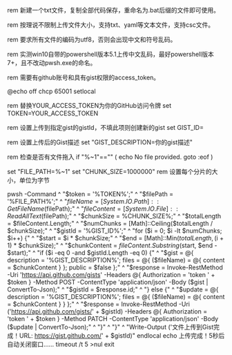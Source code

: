 rem 新建一个txt文件，复制全部代码保存，重命名为.bat后缀的文件即可使用。

rem 按理说不限制上传文件大小，支持txt、yaml等文本文件，支持csc文件。

rem 要求所有文件的编码为utf8，否则会出现中文和符号乱码。

rem 实测win10自带的powershell版本5.1上传中文乱码，最好powershell版本7+，且不改动pwsh.exe的命名。

rem 需要有github账号和具有gist权限的access_token。

@echo off
chcp 65001
setlocal

rem 替换YOUR_ACCESS_TOKEN为你的GitHub访问令牌
set TOKEN=YOUR_ACCESS_TOKEN

rem 设置上传到指定gist的gistId，不填此项则创建新的gist
set GIST_ID=

rem 设置上传后的Gist描述
set "GIST_DESCRIPTION=你的gist描述"

rem 检查是否有文件拖入
if "%~1"=="" (
    echo No file provided.
    goto :eof
)

set "FILE_PATH=%~1"
set "CHUNK_SIZE=1000000"  rem 设置每个分片的大小，单位为字节

pwsh -Command ^
    "$token = '%TOKEN%';" ^
    "$filePath = '%FILE_PATH%';" ^
    "$fileName = [System.IO.Path]::GetFileName($filePath);" ^
    "$fileContent = [System.IO.File]::ReadAllText($filePath);" ^
    "$chunkSize = %CHUNK_SIZE%;" ^
    "$totalLength = $fileContent.Length;" ^
    "$numChunks = [Math]::Ceiling($totalLength / $chunkSize);" ^
    "$gistId = '%GIST_ID%';" ^
    "for ($i = 0; $i -lt $numChunks; $i++) {" ^
        "$start = $i * $chunkSize;" ^
        "$end = [Math]::Min($totalLength, ($i + 1) * $chunkSize);" ^
        "$chunkContent = $fileContent.Substring($start, $end - $start);" ^
        "if ($i -eq 0 -and $gistId.Length -eq 0) {" ^
            "$gist = @{ description = '%GIST_DESCRIPTION%'; files = @{ ($fileName) = @{ content = $chunkContent } }; public = $false };" ^
            "$response = Invoke-RestMethod -Uri 'https://api.github.com/gists' -Headers @{ Authorization = 'token ' + $token } -Method POST -ContentType 'application/json' -Body ($gist | ConvertTo-Json);" ^
            "$gistId = $response.id;" ^
        "} else {" ^
            "$update = @{ description = '%GIST_DESCRIPTION%'; files = @{ ($fileName) = @{ content = $chunkContent } } };" ^
            "$response = Invoke-RestMethod -Uri ('https://api.github.com/gists/' + $gistId) -Headers @{ Authorization = 'token ' + $token } -Method PATCH -ContentType 'application/json' -Body ($update | ConvertTo-Json);" ^
        "}" ^
    "}" ^
    "Write-Output ('文件上传到Gist完成！URL: https://gist.github.com/' + $gistId)"
endlocal
echo 上传完成！5秒后自动关闭窗口……
timeout /t 5 >nul
exit
